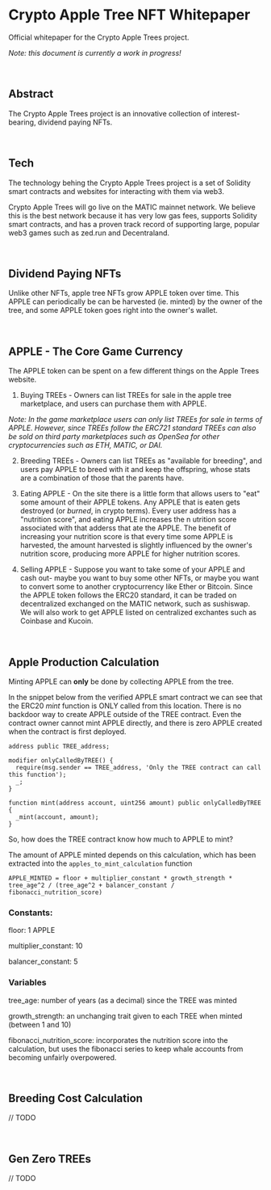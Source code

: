 # Crypto Apple Tree NFT Whitepaper
Official whitepaper for the Crypto Apple Trees project.

_Note: this document is currently a work in progress!_


<br/>


## Abstract

The Crypto Apple Trees project is an innovative collection of interest-bearing, dividend paying NFTs. 


<br/>


## Tech

The technology behing the Crypto Apple Trees project is a set of Solidity smart contracts and websites for interacting with them via web3.

Crypto Apple Trees will go live on the MATIC mainnet network. We believe this is the best network because it has very low gas fees, supports Solidity smart contracts, and has a proven track record of supporting large, popular web3 games such as zed.run and Decentraland. 


<br/>


## Dividend Paying NFTs

Unlike other NFTs, apple tree NFTs grow APPLE token over time. This APPLE can periodically be can be harvested (ie. minted) by the owner of the tree, and some APPLE token goes right into the owner's wallet.


<br/>


## APPLE - The Core Game Currency

The APPLE token can be spent on a few different things on the Apple Trees website.

1. Buying TREEs - Owners can list TREEs for sale in the apple tree marketplace, and users can purchase them with APPLE.

_Note: In the game marketplace users can only list TREEs for sale in terms of APPLE. However, since TREEs follow the ERC721 standard TREEs can also be sold on third party marketplaces such as OpenSea for other cryptocurrencies such as ETH, MATIC, or DAI._

2. Breeding TREEs - Owners can list TREEs as "available for breeding", and users pay APPLE to breed with it and keep the offspring, whose stats are a combination of those that the parents have.

3. Eating APPLE - On the site there is a little form that allows users to "eat" some amount of their APPLE tokens. Any APPLE that is eaten gets destroyed (or _burned_, in crypto terms). Every user address has a "nutrition score", and eating APPLE increases the n utrition score associated with that adderss that ate the APPLE. The benefit of increasing your nutrition score is that every time some APPLE is harvested, the amount harvested is slightly influenced by the owner's nutrition score, producing more APPLE for higher nutrition scores.

4. Selling APPLE - Suppose you want to take some of your APPLE and cash out- maybe you want to buy some other NFTs, or maybe you want to convert some to another cryptocurrency like Ether or Bitcoin. Since the APPLE token follows the ERC20 standard, it can be traded on decentralized exchanged on the MATIC network, such as sushiswap. We will also work to get APPLE listed on centralized exchantes such as Coinbase and Kucoin. 


<br/>


## Apple Production Calculation

Minting APPLE can __only__ be done by collecting APPLE from the tree.

In the snippet below from the verified APPLE smart contract we can see that the ERC20 _mint_ function is ONLY called from this location. There is no backdoor way to create APPLE outside of the TREE contract. Even the contract owner cannot mint APPLE directly, and there is zero APPLE created when the contract is first deployed.

```
address public TREE_address;

modifier onlyCalledByTREE() {
  require(msg.sender == TREE_address, 'Only the TREE contract can call this function');
  _;
}
  
function mint(address account, uint256 amount) public onlyCalledByTREE {
  _mint(account, amount);
}
```

So, how does the TREE contract know how much to APPLE to mint?

The amount of APPLE minted depends on this calculation, which has been extracted into the `apples_to_mint_calculation` function

```
APPLE_MINTED = floor + multiplier_constant * growth_strength * tree_age^2 / (tree_age^2 + balancer_constant / fibonacci_nutrition_score)
```

### Constants:

floor: 1 APPLE

multiplier_constant: 10

balancer_constant: 5


### Variables

tree_age: number of years (as a decimal) since the TREE was minted

growth_strength: an unchanging trait given to each TREE when minted (between 1 and 10)

fibonacci_nutrition_score: incorporates the nutrition score into the calculation, but uses the fibonacci series to keep whale accounts from becoming unfairly overpowered. 


<br/>


## Breeding Cost Calculation

// TODO


<br/>


## Gen Zero TREEs

// TODO

<br/>

